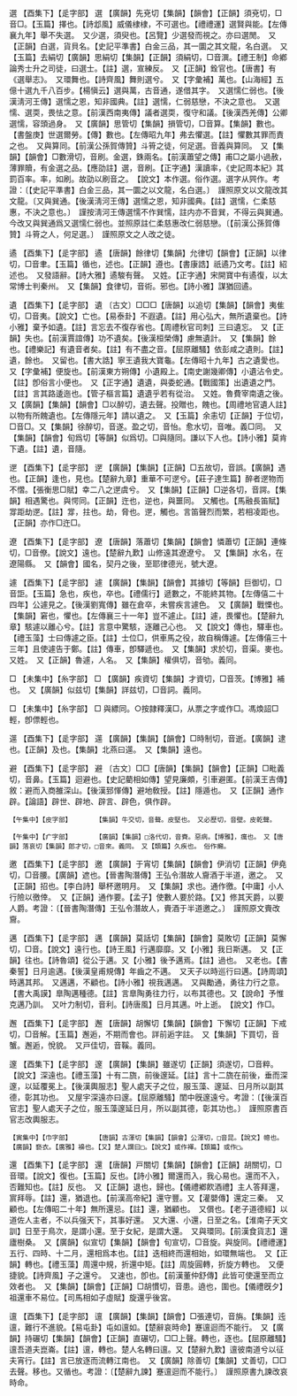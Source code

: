 <!-- { "loadSidebar": true } -->
選	【酉集下】【辵字部】	選	【廣韻】先兗切【集韻】【韻會】【正韻】須兗切，□音□。【玉篇】擇也。【詩邶風】威儀棣棣，不可選也。【禮禮運】選賢與能。【左傳襄九年】舉不失選。　又少選，須臾也。【呂覽】少選發而視之。亦曰選閒。　又【正韻】白選，貨貝名。【史記平準書】白金三品，其一圜之其文龍，名白選。　又【玉篇】去絹切【廣韻】思絹切【集韻】【正韻】須絹切，□音潠。【禮王制】命鄕論秀士升之司徒，曰選士。【註】選，宣練反。　又【正韻】銓官也。【唐書】有《選舉志》。　又環舞也。【詩齊風】舞則選兮。　又【字彙補】萬也。【山海經】五億十選九千八百步。【楊愼云】選與萬，古音通，遂借其字。　又選懦仁弱也。【後漢淸河王傳】選懦之恩，知非國典。【註】選懦，仁弱慈戀，不決之意也。　又選懦、選耎，畏怯之意。【前漢西南夷傳】議者選耎，復守和議。【後漢西羌傳】公卿選懦，容頭過身。　又【廣韻】思管切【集韻】損管切，□音算。【集韻】數也。【書盤庚】世選爾勞。【傳】數也。【左傳昭九年】弗去懼選。【註】懼數其罪而責之也。　又與算同。【前漢公孫賀傳贊】斗筲之徒，何足選。音義與算同。　又【集韻】【韻會】□數滑切，音刷。金選，銖兩名。【前漢蕭望之傳】甫□之屬小過赦，薄罪贖，有金選之品。【應劭註】選，音刷。【正字通】漢讀率，《史記周本紀》其罰百率。率，如刷。故劭以刷音之。　【說文】本作選。俗作選。選字从巺作。考證：〔【史記平準書】白金三品，其一圜之以文龍，名白選。〕　謹照原文以文龍改其文龍。〔又與巽通。【後漢淸河王傳】選懦之恩，知非國典。【註】選懦，仁柔慈惠，不決之意也。〕　謹按淸河王傳選懦不作巽懦，註内亦不音巽，不得云與巽通。今改又與巽通爲又選懦仁弱也。並照原註仁柔慈惠改仁弱慈戀。〔【前漢公孫賀傳贊】斗筲之人，何足選。〕　謹照原文之人改之徒。 

遹	【酉集下】【辵字部】	遹	【唐韻】餘律切【集韻】允律切【韻會】【正韻】以律切，□音聿。【玉篇】循也，述也。【正韻】遵也。【書康誥】祇遹乃文考。【註】紹述也。　又發語辭。【詩大雅】遹駿有聲。　又姓。【正字通】宋開寶中有遹復，以太常博士判秦州。　又【集韻】食律切，音術。邪也。【詩小雅】謀猶回遹。

遺	【酉集下】【辵字部】	遺	〔古文〕□□□【唐韻】以追切【集韻】【韻會】夷隹切，□音夷。【說文】亡也。【易泰卦】不遐遺。【註】用心弘大，無所遺棄也。【詩小雅】棄予如遺。【註】言忘去不復存省也。【周禮秋官司刺】三曰遺忘。　又【正韻】失也。【前漢賈誼傳】功不遺矣。【後漢桓榮傳】慮無遺計。　又【集韻】餘也。【禮樂記】有遺音者矣。【註】有不盡之音。【屈原離騷】依彭咸之遺則。【註】遺，餘也。　又留也。【書大誥】寧王遺我大寶龜。【左傳昭十九年】古之遺愛也。　又【字彙補】便旋也。【前漢東方朔傳】小遺殿上。【南史謝幾卿傳】小遺沾令史。【註】卽俗言小便也。　又【正字通】遺遺，與委蛇通。【戰國策】出遺遺之門。【註】言其路逶迤也。【管子樞言篇】遺遺乎若有從治。　又姓。魯費宰南遺之後。　又【廣韻】【集韻】【韻會】□以醉切，遺去聲。投贈也，餽也。【周禮地官遺人註】以物有所餽遺也。【左傳隱元年】請以遺之。　又【玉篇】余恚切【正韻】于位切，□音□。又【集韻】徐醉切，音遂。盈之切，音怡。愈水切，音唯。義□同。　又【集韻】【韻會】旬爲切【等韻】似爲切。□與隨同。謙以下人也。【詩小雅】莫肯下遺。【註】遺，音隨。

遻	【酉集下】【辵字部】	遻	【廣韻】【集韻】【正韻】□五故切，音誤。【廣韻】遇也。【正韻】逢也，見也。【楚辭九章】重華不可遻兮。【莊子達生篇】醉者遻物而不慴。【張衡思□賦】幸二八之遻虞兮。　又【集韻】【正韻】□逆各切，音諤。【集韻】相遇驚也。與愕同。【正韻】迕也，逆也，與噩同。　又觸也。【馬融長笛賦】牚距劫遻。【註】牚，拄也。劫，脅也。遻，觸也。言笛聲烈而繁，若相凌距也。　【正韻】亦作□迕□。

遼	【酉集下】【辵字部】	遼	【唐韻】落蕭切【集韻】【韻會】憐蕭切【正韻】連條切，□音僚。【說文】遠也。【楚辭九歎】山修遠其遼遼兮。　又【集韻】水名，在遼陽縣。　又【韻會】國名，契丹之後，至耶律德光，號大遼。

遽	【酉集下】【辵字部】	遽	【廣韻】【集韻】【韻會】其據切【等韻】巨御切，□音詎。【玉篇】急也，疾也，卒也。【禮儒行】遞數之，不能終其物。【左傳僖二十四年】公遽見之。【後漢劉寬傳】雖在倉卒，未嘗疾言遽色。　又【廣韻】戰慄也。【集韻】窘也，懼也。【左傳襄三十一年】豈不遽止。【註】遽，畏懼也。【楚辭九章】駭遽以離心兮。【註】言意中驚駭，逐離己心也。　又【說文】傳也，驛車也。【禮玉藻】士曰傳遽之臣。【註】士位□，供車馬之役，故自稱傳遽。【左傳僖三十三年】且使遽告于鄭。【註】傳車，卽驛遞也。　又【集韻】求於切，音渠。麥也。　又姓。　又【正韻】魯遽，人名。　又【集韻】權俱切，音劬。義同。

□	【未集中】【糸字部】	□	【廣韻】疾資切【集韻】才資切，□音茨。【博雅】補也。　又【廣韻】似兹切【集韻】詳兹切，□音詞。義同。

□	【未集中】【糸字部】	□	與縹同。○按隷釋漢□，从票之字或作□。馮煥詔□輕，卽僄輕也。

遾	【酉集下】【辵字部】	遾	【廣韻】【集韻】【韻會】□時制切，音逝。【廣韻】逮也。【正韻】及也。【集韻】北燕曰遾。　又【集韻】遠也。

避	【酉集下】【辵字部】	避	〔古文〕□□【唐韻】【集韻】【韻會】【正韻】□毗義切，音鼻。【玉篇】迴避也。【史記藺相如傳】望見廉頗，引車避匿。【前漢王吉傳】敘：避而入商雒深山。【後漢郅惲傳】避地敎授。【註】隱遁也。　又【正韻】通作辟。【論語】辟世、辟地、辟言、辟色，俱作辟。

	【午集中】【皮字部】		【集韻】牛交切，音聱。皮堅也。　又必歷切，音壁。皮乾聲。

	【午集中】【疒字部】		【廣韻】【集韻】□洛代切，音賚。惡病。【博雅】，癘也。　又【唐韻】落哀切【集韻】郎才切，□音來。義同。　又【類篇】久疾也。　俗作癩。

邀	【酉集下】【辵字部】	邀	【廣韻】于宵切【集韻】【韻會】伊消切【正韻】伊堯切，□音腰。【廣韻】遮也。【晉書陶潛傳】王弘令潛故人齎酒于半道，邀之。　又【正韻】招也。【李白詩】舉杯邀明月。　又【集韻】求也。通作徼。【中庸】小人行險以徼倖。　又【正韻】通作要。【孟子】使數人要於路。【又】修其天爵，以要人爵。考證：〔【晉書陶潛傳】王弘令潛故人，賷酒于半道邀之。〕　謹照原文賷改齎。 

邁	【酉集下】【辵字部】	邁	【廣韻】莫話切【集韻】【韻會】莫敗切【正韻】莫懈切，□音。【說文】遠行也。【詩王風】行邁靡靡。又【小雅】我日斯邁。　又【正韻】往也。【詩魯頌】從公于邁。又【小雅】後予邁焉。【註】過也。　又老也。【書秦誓】日月逾邁。【後漢皇甫規傳】年齒之不邁。　又天子以時巡行曰邁。【詩周頌】時邁其邦。　又邁邁，不顧也。【詩小雅】視我邁邁。　又與勵通，勇往力行之意。【書大禹謨】臯陶邁種德。【註】言臯陶勇往力行，以布其德也。又【說命】予惟克邁乃訓。　又叶力制切，音利。【詩唐風】日月其邁。叶上逝。　【說文】作□。

邂	【酉集下】【辵字部】	邂	【唐韻】胡懈切【集韻】【韻會】下懈切【正韻】下戒切，□音解。【玉篇】邂逅，不期而會也。詳前逅字註。　又【集韻】下買切，音蟹。邂逅，悅貌。　又戸佳切，音鞵。義同。

邃	【酉集下】【辵字部】	邃	【廣韻】【集韻】雖遂切【正韻】須遂切，□音粹。【說文】深遠也。【禮玉藻】十有二旒，前後邃延。【註】言十二旒在前後，垂而深邃，以延覆冕上。【後漢輿服志】聖人處天子之位，服玉藻、邃延、日月所以副其德，彰其功也。　又屋宇深遠亦曰邃。【屈原離騷】閨中旣邃遠兮。考證：〔【後漢百官志】聖人處天子之位，服玉藻邃延日月，所以副其德，彰其功也。〕　謹照原書百官志改輿服志。 

	【寅集中】【巾字部】		【唐韻】古渾切【集韻】【韻會】公渾切，□音昆。【說文】幒也。【廣韻】褻衣。【廣雅】襣也。【又】楚人謂曰□。【說文】或作褌。【類篇】或作□。

還	【酉集下】【辵字部】	還	【唐韻】戸關切【集韻】【韻會】【正韻】胡關切，□音環。【說文】復也。【玉篇】反也。【詩小雅】爾還而入，我心易也。還而不入，否難知也。【註】反也。　又【正韻】退也，歸也。【儀禮鄕飮酒禮】主人答拜還，賔拜辱。【註】還，猶退也。【前漢高帝紀】還守豐。又【灌嬰傳】還定三秦。　又顧也。【左傳昭二十年】無所還忌。【註】還，猶顧也。　又償也。【老子道德經】以道佐人主者，不以兵强天下，其事好還。　又大還、小還，日至之名。【淮南子天文訓】日至于鳥次，是謂小還。至于女紀，是謂大還。　又與環同。【前漢食貨志】還廬樹桑。　又【廣韻】似宣切【集韻】【韻會】旬宣切，□音旋。與旋同。【禮禮運】五行、四時、十二月，還相爲本也。【註】迭相終而還相始，如環無端也。　又【正韻】轉也。【禮玉藻】周還中規，折還中矩。【註】周旋圓轉，折旋方轉也。　又便捷貌。【詩齊風】子之還兮。　又速也，卽也。【前漢董仲舒傳】此皆可使還至而立效者也。　又【集韻】【韻會】【正韻】□胡慣切，音患。遶也，圍也。【儀禮旣夕】祖還車不易位。【司馬相如子虛賦】旋還乎後宮。

邅	【酉集下】【辵字部】	邅	【廣韻】【集韻】【韻會】□張連切，音旃。【集韻】迍邅，難行不進貌。【易屯卦】屯如邅如。【楚辭哀時命】蹇邅迴而不能行。　又【廣韻】持碾切【集韻】【韻會】【正韻】直碾切，□□上聲。轉也，逐也。【屈原離騷】邅吾道夫崑崙。【註】邅，轉也。楚人名轉曰邅。又【楚辭九歎】邅彼南道兮以征夫宵行。【註】言已放逐而流轉江南也。　又【廣韻】除善切【集韻】丈善切，□□去聲。移也。又循也。考證：〔【楚辭九諫】蹇邅迴而不能行。〕　謹照原書九諫改哀時命。 

